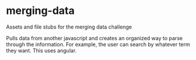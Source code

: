 merging-data
============

Assets and file stubs for the merging data challenge

Pulls data from another javascript and creates an organized way to parse through the information. For example,
the user can search by whatever term they want. This uses angular.
